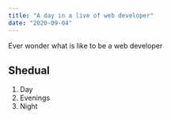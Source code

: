 ```yaml
---
title: "A day in a live of web developer"
date: "2020-09-04"
---
```


Ever wonder what is like to be a web developer

## Shedual

1. Day
2. Evenings
3. Night
